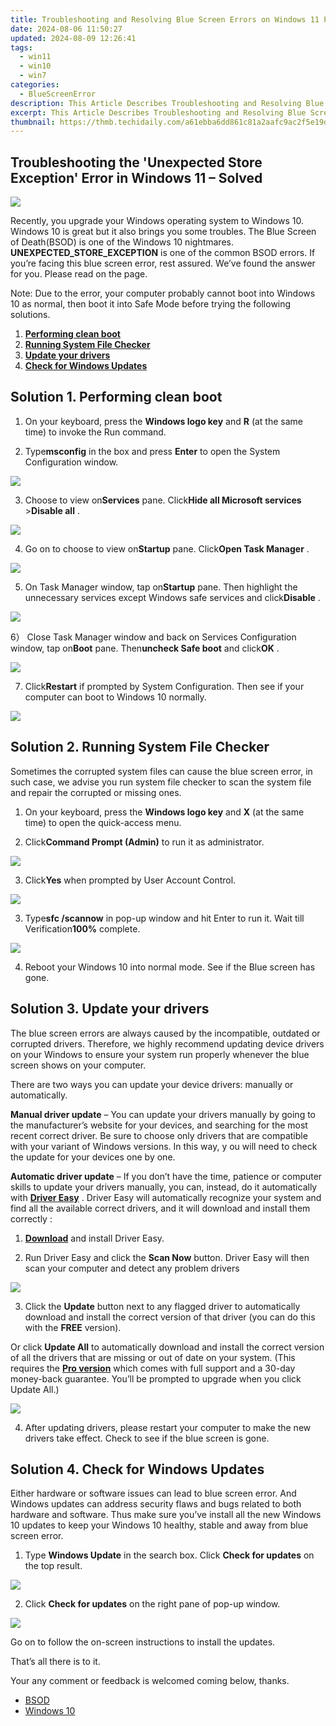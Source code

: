 ```yaml
---
title: Troubleshooting and Resolving Blue Screen Errors on Windows 11 PCs
date: 2024-08-06 11:50:27
updated: 2024-08-09 12:26:41
tags:
  - win11
  - win10
  - win7
categories:
  - BlueScreenError
description: This Article Describes Troubleshooting and Resolving Blue Screen Errors on Windows 11 PCs
excerpt: This Article Describes Troubleshooting and Resolving Blue Screen Errors on Windows 11 PCs
thumbnail: https://thmb.techidaily.com/a61ebba6dd861c81a2aafc9ac2f5e19d276c2c98436797dfa7a745296f54d142.jpg
---
```


## Troubleshooting the 'Unexpected Store Exception' Error in Windows 11 – Solved

![](https://images.drivereasy.com/wp-content/uploads/2017/05/1-36.jpg)

 Recently, you upgrade your Windows operating system to Windows 10\. Windows 10 is great but it also brings you some troubles. The Blue Screen of Death(BSOD) is one of the Windows 10 nightmares. **UNEXPECTED\_STORE\_EXCEPTION**  is one of the common BSOD errors. If you’re facing this blue screen error, rest assured. We’ve found the answer for you. Please read on the page.[](https://tools.techidaily.com/drivereasy/download/)

 Note: Due to the error, your computer probably cannot boot into Windows 10 as normal, then boot it into Safe Mode before trying the following solutions. [](https://tools.techidaily.com/drivereasy/download/)

1. **[Performing clean boot](https://tools.techidaily.com/drivereasy/download/)**
2. **[Running System File Checker](https://tools.techidaily.com/drivereasy/download/)**
3. **[Update your drivers](https://tools.techidaily.com/drivereasy/download/)**
4. [**Check for Windows Updates**](https://tools.techidaily.com/drivereasy/download/)

## Solution 1\. Performing clean boot

 1) On your keyboard, press the **Windows logo key**  and **R**  (at the same time) to invoke the Run command.

 2) Type**msconfig** in the box and press **Enter** to open the System Configuration window.

![](https://images.drivereasy.com/wp-content/uploads/2017/05/2-40.jpg)

 3) Choose to view on**Services** pane. Click**Hide all Microsoft services** \>**Disable all** .

![](https://images.drivereasy.com/wp-content/uploads/2017/05/3-39.jpg)

 4) Go on to choose to view on**Startup** pane. Click**Open Task Manager** .

![](https://images.drivereasy.com/wp-content/uploads/2017/05/5-32.jpg)

 5) On Task Manager window, tap on**Startup** pane. Then highlight the unnecessary services except Windows safe services and click**Disable** .

![](https://images.drivereasy.com/wp-content/uploads/2017/05/4-41.jpg)

 6） Close Task Manager window and back on Services Configuration window, tap on**Boot**  pane. Then**uncheck Safe boot** and click**OK** .

![](https://images.drivereasy.com/wp-content/uploads/2017/05/6-29.jpg)

 7) Click**Restart** if prompted by System Configuration. Then see if your computer can boot to Windows 10 normally.

![](https://images.drivereasy.com/wp-content/uploads/2017/05/7-19.jpg)

## Solution 2\. Running System File Checker

 Sometimes the corrupted system files can cause the blue screen error, in such case, we advise you run system file checker to scan the system file and repair the corrupted or missing ones.

 1) On your keyboard, press the **Windows logo key**  and **X**  (at the same time) to open the quick-access menu.

 2) Click**Command Prompt (Admin)** to run it as administrator.

![](https://images.drivereasy.com/wp-content/uploads/2017/05/1-37.jpg)

 3) Click**Yes** when prompted by User Account Control.

![](https://images.drivereasy.com/wp-content/uploads/2017/05/10-13.jpg)

 3) Type**sfc /scannow** in pop-up window and hit Enter to run it. Wait till Verification**100%** complete.

![](https://images.drivereasy.com/wp-content/uploads/2017/05/11-10.jpg)

 4) Reboot your Windows 10 into normal mode. See if the Blue screen has gone.

## **Solution 3\. Update your drivers**

 The blue screen errors are always caused by the incompatible, outdated or corrupted drivers. Therefore, we highly recommend updating device drivers on your Windows to ensure your system run properly whenever the blue screen shows on your computer.

 There are two ways you can update your device drivers: manually or automatically.

**Manual driver update** – You can update your drivers manually by going to the manufacturer’s website for your devices, and searching for the most recent correct driver. Be sure to choose only drivers that are compatible with your variant of Windows versions. In this way, y ou will need to check the update for your devices one by one.

**Automatic driver update** – If you don’t have the time, patience or computer skills to update your drivers manually, you can, instead, do it automatically with **[Driver Easy](https://tools.techidaily.com/drivereasy/download/)**  .  Driver Easy will automatically recognize your system and find all the available correct drivers, and it will download and install them correctly :

 1) **[Download](https://tools.techidaily.com/drivereasy/download/)**   and install Driver Easy.

 2) Run Driver Easy and click the **Scan Now**   button. Driver Easy will then scan your computer and detect any problem drivers

![](https://images.drivereasy.com/wp-content/uploads/2017/12/img_5a2e56ed6c56f.jpg)

 3) Click the **Update**  button next to any flagged driver to automatically download and install the correct version of that driver (you can do this with the **FREE** version).

Or click **Update All**  to automatically download and install the correct version of all the drivers that are missing or out of date on your system. (This requires the **[Pro version](https://tools.techidaily.com/drivereasy/download/)**  which comes with full support and a 30-day money-back guarantee. You’ll be prompted to upgrade when you click Update All.)

![](https://images.drivereasy.com/wp-content/uploads/2017/12/img_5a2e574b9b9f3.jpg)

 4) After updating drivers, please restart your computer to make the new drivers take effect. Check to see if the blue screen is gone.

## Solution 4\. Check for Windows Updates

 Either hardware or software issues can lead to blue screen error. And Windows updates can  address security flaws and bugs related to both hardware and software. Thus make sure you’ve install all the new Windows 10 updates to keep your Windows 10 healthy, stable and away from blue screen error.

1) Type **Windows Update** in the search box. Click **Check for updates** on the top result.

![](https://images.drivereasy.com/wp-content/uploads/2017/05/13-2.jpg)

2) Click **Check for updates** on the right pane of pop-up window.

![](https://images.drivereasy.com/wp-content/uploads/2017/05/12-3.jpg)

 Go on to follow the on-screen instructions to install the updates.

That’s all there is to it.

Your any comment or feedback is welcomed coming below, thanks.

* [BSOD](https://tools.techidaily.com/drivereasy/download/)
* [Windows 10](https://tools.techidaily.com/drivereasy/download/)

<ins class="adsbygoogle"
     style="display:block"
     data-ad-format="autorelaxed"
     data-ad-client="ca-pub-7571918770474297"
     data-ad-slot="1223367746"></ins>



<ins class="adsbygoogle"
     style="display:block"
     data-ad-client="ca-pub-7571918770474297"
     data-ad-slot="8358498916"
     data-ad-format="auto"
     data-full-width-responsive="true"></ins>
